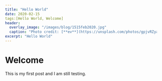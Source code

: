 ```yaml
---
title: "Hello World"
date: 2020-02-15
tags:[Hello World, Welcome]
header:
  overlay_image: "/images/blog/1515feb2020.jpg"
  caption: "Photo credit: [**ev**](https://unsplash.com/photos/gpjvRZyavZc)"
excerpt: "Hello World"
---
```


# Welcome

This is my first post and I am still testing.
